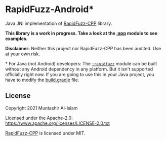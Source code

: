 # RapidFuzz-Android*

Java JNI implementation of [RapidFuzz-CPP](https://github.com/maxbachmann/rapidfuzz-cpp) library.

**This library is a work in progress. Take a look at the [:app](./app) module to see examples.**

**Disclaimer:** Neither this project nor RapidFuzz-CPP has been audited. Use at your own risk.

\* For Java (not Android) developers: The [`:rapidfuzz`](./rapidfuzz) module can be built without any Android dependency
in any platform. But it isn't supported officially right now. If you are going to use this in your Java project, you
have to modify the [build.gradle](./rapidfuzz/build.gradle) file.

## License
Copyright 2021 Muntashir Al-Islam

Licensed under the Apache-2.0: https://www.apache.org/licenses/LICENSE-2.0.txt

[RapidFuzz-CPP](https://github.com/maxbachmann/rapidfuzz-cpp) is licensed under MIT.
